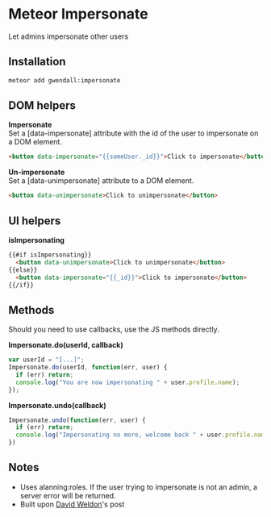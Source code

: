 Meteor Impersonate
================

Let admins impersonate other users

Installation
------------

``` sh
meteor add gwendall:impersonate
```

DOM helpers
-----------

**Impersonate**  
Set a [data-impersonate] attribute with the id of the user to impersonate on a DOM element.
``` html
<button data-impersonate="{{someUser._id}}">Click to impersonate</button>
```

**Un-impersonate**  
Set a [data-unimpersonate] attribute to a DOM element.
``` html
<button data-unimpersonate>Click to unimpersonate</button>
```

UI helpers
----------

**isImpersonating**  
``` html
{{#if isImpersonating}}
  <button data-unimpersonate>Click to unimpersonate</button>
{{else}}
  <button data-impersonate="{{_id}}">Click to impersonate</button>
{{/if}}
```

Methods
-------

Should you need to use callbacks, use the JS methods directly.  

**Impersonate.do(userId, callback)**  
``` javascript
var userId = "[...]";
Impersonate.do(userId, function(err, user) {
  if (err) return;
  console.log("You are now impersonating " + user.profile.name);
});
```

**Impersonate.undo(callback)**  
``` javascript
Impersonate.undo(function(err, user) {
  if (err) return;
  console.log("Impersonating no more, welcome back " + user.profile.name);
})
```

Notes
-----

- Uses alanning:roles. If the user trying to impersonate is not an admin, a server error will be returned.
- Built upon [David Weldon](https://dweldon.silvrback.com/impersonating-a-user)'s post
